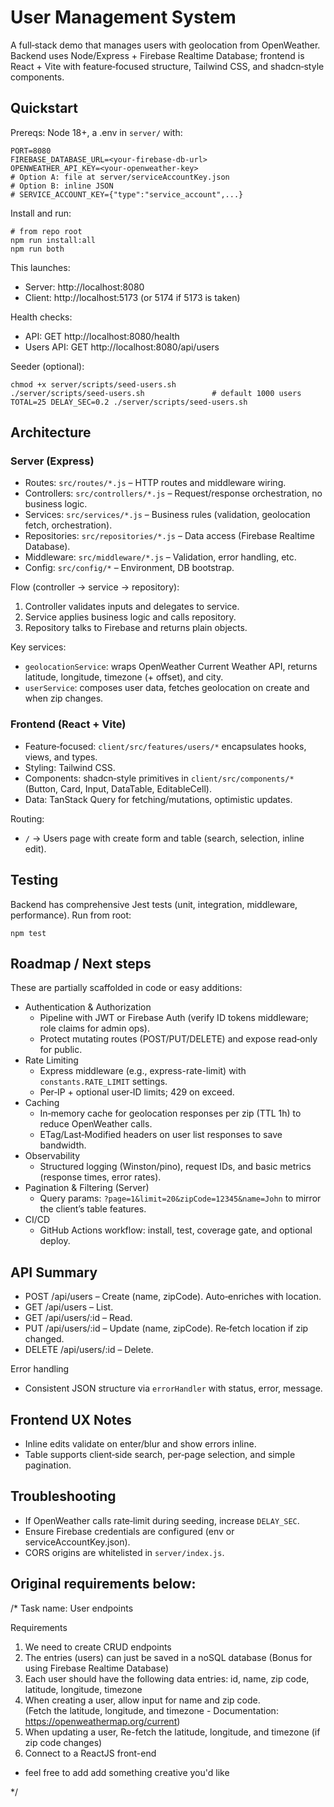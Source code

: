# User Management System

A full‑stack demo that manages users with geolocation from OpenWeather. Backend uses Node/Express + Firebase Realtime Database; frontend is React + Vite with feature‑focused structure, Tailwind CSS, and shadcn‑style components.

## Quickstart

Prereqs: Node 18+, a .env in `server/` with:

```
PORT=8080
FIREBASE_DATABASE_URL=<your-firebase-db-url>
OPENWEATHER_API_KEY=<your-openweather-key>
# Option A: file at server/serviceAccountKey.json
# Option B: inline JSON
# SERVICE_ACCOUNT_KEY={"type":"service_account",...}
```

Install and run:

```
# from repo root
npm run install:all
npm run both
```

This launches:

- Server: http://localhost:8080
- Client: http://localhost:5173 (or 5174 if 5173 is taken)

Health checks:

- API: GET http://localhost:8080/health
- Users API: GET http://localhost:8080/api/users

Seeder (optional):

```
chmod +x server/scripts/seed-users.sh
./server/scripts/seed-users.sh               # default 1000 users
TOTAL=25 DELAY_SEC=0.2 ./server/scripts/seed-users.sh
```

## Architecture

### Server (Express)

- Routes: `src/routes/*.js` – HTTP routes and middleware wiring.
- Controllers: `src/controllers/*.js` – Request/response orchestration, no business logic.
- Services: `src/services/*.js` – Business rules (validation, geolocation fetch, orchestration).
- Repositories: `src/repositories/*.js` – Data access (Firebase Realtime Database).
- Middleware: `src/middleware/*.js` – Validation, error handling, etc.
- Config: `src/config/*` – Environment, DB bootstrap.

Flow (controller → service → repository):

1. Controller validates inputs and delegates to service.
2. Service applies business logic and calls repository.
3. Repository talks to Firebase and returns plain objects.

Key services:

- `geolocationService`: wraps OpenWeather Current Weather API, returns latitude, longitude, timezone (+ offset), and city.
- `userService`: composes user data, fetches geolocation on create and when zip changes.

### Frontend (React + Vite)

- Feature‑focused: `client/src/features/users/*` encapsulates hooks, views, and types.
- Styling: Tailwind CSS.
- Components: shadcn‑style primitives in `client/src/components/*` (Button, Card, Input, DataTable, EditableCell).
- Data: TanStack Query for fetching/mutations, optimistic updates.

Routing:

- `/` → Users page with create form and table (search, selection, inline edit).

## Testing

Backend has comprehensive Jest tests (unit, integration, middleware, performance). Run from root:

```
npm test
```

## Roadmap / Next steps

These are partially scaffolded in code or easy additions:

- Authentication & Authorization
  - Pipeline with JWT or Firebase Auth (verify ID tokens middleware; role claims for admin ops).
  - Protect mutating routes (POST/PUT/DELETE) and expose read‑only for public.
- Rate Limiting
  - Express middleware (e.g., express-rate-limit) with `constants.RATE_LIMIT` settings.
  - Per‑IP + optional user‑ID limits; 429 on exceed.
- Caching
  - In‑memory cache for geolocation responses per zip (TTL 1h) to reduce OpenWeather calls.
  - ETag/Last‑Modified headers on user list responses to save bandwidth.
- Observability
  - Structured logging (Winston/pino), request IDs, and basic metrics (response times, error rates).
- Pagination & Filtering (Server)
  - Query params: `?page=1&limit=20&zipCode=12345&name=John` to mirror the client’s table features.
- CI/CD
  - GitHub Actions workflow: install, test, coverage gate, and optional deploy.

## API Summary

- POST /api/users – Create (name, zipCode). Auto‑enriches with location.
- GET /api/users – List.
- GET /api/users/:id – Read.
- PUT /api/users/:id – Update (name, zipCode). Re‑fetch location if zip changed.
- DELETE /api/users/:id – Delete.

Error handling

- Consistent JSON structure via `errorHandler` with status, error, message.

## Frontend UX Notes

- Inline edits validate on enter/blur and show errors inline.
- Table supports client‑side search, per‑page selection, and simple pagination.

## Troubleshooting

- If OpenWeather calls rate‑limit during seeding, increase `DELAY_SEC`.
- Ensure Firebase credentials are configured (env or serviceAccountKey.json).
- CORS origins are whitelisted in `server/index.js`.

## Original requirements below:

/\*
Task name: User endpoints

Requirements

1.  We need to create CRUD endpoints
2.  The entries (users) can just be saved in a noSQL database (Bonus for using Firebase Realtime Database)
3.  Each user should have the following data entries:
    id, name, zip code, latitude, longitude, timezone
4.  When creating a user, allow input for name and zip code.  
    (Fetch the latitude, longitude, and timezone - Documentation: https://openweathermap.org/current)
5.  When updating a user, Re-fetch the latitude, longitude, and timezone (if zip code changes)
6.  Connect to a ReactJS front-end

- feel free to add add something creative you'd like

\*/
